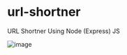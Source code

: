 # url-shortner
URL Shortner Using Node (Express) JS

![image](https://user-images.githubusercontent.com/79495831/170849742-562f6388-de13-44ac-8d7d-af65bdbe4f86.png)
